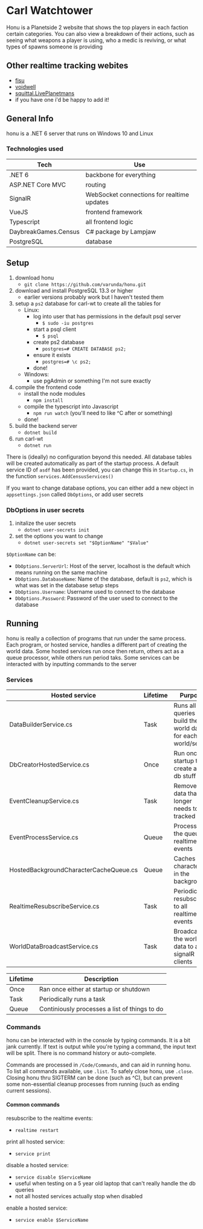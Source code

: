 # Carl Watchtower

Honu is a Planetside 2 website that shows the top players in each faction certain categories. You can also view a breakdown of their actions, such as seeing what weapons a player is using, who a medic is reviving, or what types of spawns someone is providing

## Other realtime tracking webites

- [fisu](https://ps2.fisu.pw/activity/)
- [voidwell](https://voidwell.com/ps2/worlds)
- [squittal.LivePlanetmans](https://github.com/eating-coleslaw/squittal.LivePlanetmans)
- if you have one i'd be happy to add it!

## General Info

honu is a .NET 6 server that runs on Windows 10 and Linux

### Technologies used

Tech | Use
--- | ---
.NET 6 | backbone for everything
ASP.NET Core MVC | routing
SignalR | WebSocket connections for realtime updates
VueJS | frontend framework
Typescript | all frontend logic
DaybreakGames.Census | C# package by Lampjaw
PostgreSQL | database

## Setup

1. download honu
    - `git clone https://github.com/varunda/honu.git`
1. download and install PostgreSQL 13.3 or higher
    - earlier versions probably work but I haven't tested them
1. setup a `ps2` database for carl-wt to create all the tables for
    - Linux:
        - log into user that has permissions in the default psql server 
            - `$ sudo -iu postgres` 
        - start a psql client
            - `$ psql`
        - create ps2 database
            - `postgres=# CREATE DATABASE ps2;`
        - ensure it exists
            - `postgres=# \c ps2;`
        - done!
    - Windows:
        - use pgAdmin or something I'm not sure exactly
1. compile the frontend code
    - install the node modules
        - `npm install`
    - compile the typescript into Javascript
        - `npm run watch` (you'll need to like ^C after or something)
    - done!
1. build the backend server
    - `dotnet build`
1. run carl-wt
    - `dotnet run`

There is (ideally) no configuration beyond this needed. All database tables will be created automatically as part of the startup process. A default service ID of `asdf` has been provided, you can change this in `Startup.cs`, in the function `services.AddCensusServices()`

If you want to change database options, you can either add a new object in `appsettings.json` called `DbOptions`, or add user secrets

### DbOptions in user secrets

1. initalize the user secrets
    - `dotnet user-secrets init`
1. set the options you want to change
    - `dotnet user-secrets set "$OptionName" "$Value"`

`$OptionName` can be:
- `DbOptions.ServerUrl`: Host of the server, localhost is the default which means running on the same machine
- `DbOptions.DatabaseName`: Name of the database, default is `ps2`, which is what was set in the database setup steps
- `DbOptions.Username`: Username used to connect to the database
- `DbOptions.Password`: Password of the user used to connect to the database

## Running

honu is really a collection of programs that run under the same process. Each program, or hosted service, handles a different part of creating the world data. Some hosted services run once then return, others act as a queue processor, while others run period taks. Some services can be interacted with by inputting commands to the server

### Services

Hosted service | Lifetime | Purpose
--- | --- | ---
DataBuilderService.cs | Task | Runs all the queries to build the world data for each world/server
DbCreatorHostedService.cs | Once | Run once at startup to create all the db stuff
EventCleanupService.cs | Task | Removes old data that no longer needs to be tracked
EventProcessService.cs | Queue | Processes the queue of realtime events
HostedBackgroundCharacterCacheQueue.cs | Queue | Caches characters in the background
RealtimeResubscribeService.cs | Task | Periodically resubscribes to all realtime events
WorldDataBroadcastService.cs | Task | Broadcasts the world data to all signalR clients

Lifetime | Description
--- | ---
Once | Ran once either at startup or shutdown
Task | Periodically runs a task
Queue | Continiously processes a list of things to do

### Commands

honu can be interacted with in the console by typing commands. It is a bit jank currently. If text is output while you're typing a command, the input text will be split. There is no command history or auto-complete.

Commands are processed in `/Code/Commands`, and can aid in running honu. To list all commands available, use `.list`. To safely close honu, use `.close`. Closing honu thru SIGTERM can be done (such as ^C), but can prevent some non-essential cleanup processes from running (such as ending current sessions).

#### Common commands

resubscribe to the realtime events:
- `realtime restart`

print all hosted service:
- `service print`

disable a hosted service:
- `service disable $ServiceName`
- useful when testing on a 5 year old laptop that can't really handle the db queries 
- not all hosted services actually stop when disabled

enable a hosted service:
- `service enable $ServiceName`
